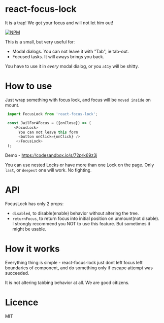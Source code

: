 # react-focus-lock
It is a trap! We got your focus and will not let him out!

[![NPM](https://nodei.co/npm/react-focus-lock.png?downloads=true&stars=true)](https://nodei.co/npm/react-focus-lock/)

This is a small, but very useful for:
 - Modal dialogs. You can not leave it with "Tab", ie tab-out.
 - Focused tasks. It will aways brings you back.
 
You have to use it in _every_ modal dialog, or you `a11y` will be shitty.
 
# How to use
Just wrap something with focus lock, and focus will be `moved inside` on mount.
```js
 import FocusLock from 'react-focus-lock';

 const JailForAFocus = ({onClose}) => (
    <FocusLock>
      You can not leave this form
      <button onClick={onClick} />
     </FocusLock>
 );
```
 Demo - https://codesandbox.io/s/72prk69z3j


You can use nested Locks or have more than one Lock on the page.
Only `last`, or `deepest` one will work. No fighting.

# API
 FocusLock has only 2 props:
  - `disabled`, to disable(enable) behavior without altering the tree.
  - `returnFocus`, to return focus into initial position on unmount(not disable).
  I strongly recommend you NOT to use this feature. But sometimes it might be usable.

# How it works
 Everything thing is simple - react-focus-lock just dont left focus left boundaries of component, and
 do something only if escape attempt was succeeded.
 
 It is not altering tabbing behavior at all. We are good citizens.

# Licence
 MIT
 
 
